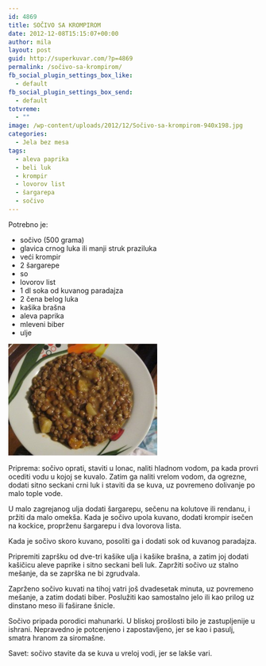 ```yaml
---
id: 4869
title: SOČIVO SA KROMPIROM
date: 2012-12-08T15:15:07+00:00
author: mila
layout: post
guid: http://superkuvar.com/?p=4869
permalink: /sočivo-sa-krompirom/
fb_social_plugin_settings_box_like:
  - default
fb_social_plugin_settings_box_send:
  - default
totvreme:
  - ""
image: /wp-content/uploads/2012/12/Sočivo-sa-krompirom-940x198.jpg
categories:
  - Jela bez mesa
tags:
  - aleva paprika
  - beli luk
  - krompir
  - lovorov list
  - šargarepa
  - sočivo
---
```

Potrebno je:

  * sočivo (500 grama)
  * glavica crnog luka ili manji struk praziluka
  * veći krompir
  * 2 šargarepe
  * so
  * lovorov list
  * 1 dl soka od kuvanog paradajza
  * 2 čena belog luka
  * kašika brašna
  * aleva paprika
  * mleveni biber
  * ulje

<img class="alignnone size-medium wp-image-4870" title="Sočivo sa krompirom" src="/wp-content/uploads/2012/12/Sočivo-sa-krompirom-300x225.jpg" alt="" width="300" height="225" /> 

Priprema: sočivo oprati, staviti u lonac, naliti hladnom vodom, pa kada provri ocediti vodu u kojoj se kuvalo. Zatim ga naliti vrelom vodom, da ogrezne, dodati sitno seckani crni luk i staviti da se kuva, uz povremeno dolivanje po malo tople vode.

U malo zagrejanog ulja dodati šargarepu, sečenu na kolutove ili rendanu, i pržiti da malo omekša. Kada je sočivo upola kuvano, dodati krompir isečen na kockice, proprženu šargarepu i dva lovorova lista.

Kada je sočivo skoro kuvano, posoliti ga i dodati sok od kuvanog paradajza.

Pripremiti zapršku od dve-tri kašike ulja i kašike brašna, a zatim joj dodati kašičicu aleve paprike i sitno seckani beli luk. Zapržiti sočivo uz stalno mešanje, da se zaprška ne bi zgrudvala.

Zaprženo sočivo kuvati na tihoj vatri još dvadesetak minuta, uz povremeno mešanje, a zatim dodati biber. Poslužiti kao samostalno jelo ili kao prilog uz dinstano meso ili faširane šnicle.

Sočivo pripada porodici mahunarki. U bliskoj prošlosti bilo je zastupljenije u ishrani. Nepravedno je potcenjeno i zapostavljeno, jer se kao i pasulj, smatra hranom za siromašne.

Savet: sočivo stavite da se kuva u vreloj vodi, jer se lakše vari.